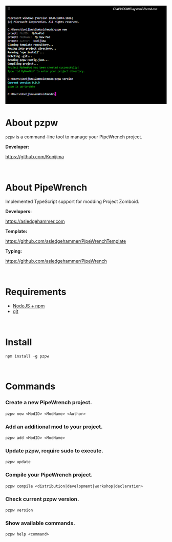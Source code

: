 ![](https://github.com/Konijima/pzpw/blob/master/pzpw.png?raw=true)

# About pzpw

`pzpw` is a command-line tool to manage your PipeWrench project.

**Developer:**

https://github.com/Konijima

<br>

# About PipeWrench

Implemented TypeScript support for modding Project Zomboid.

**Developers:**

https://asledgehammer.com  

**Template:**

https://github.com/asledgehammer/PipeWrenchTemplate  

**Typing:**

https://github.com/asledgehammer/PipeWrench

<br>

# Requirements
- [NodeJS + npm](https://nodejs.org/en/download/) 
- [git](https://git-scm.com/downloads)

<br>

# Install

```
npm install -g pzpw
```

<br>

# Commands

### Create a new PipeWrench project.
```
pzpw new <ModID> <ModName> <Author>
```
### Add an additional mod to your project.
```
pzpw add <ModID> <ModName>
```
### Update pzpw, require sudo to execute.
```
pzpw update
```
### Compile your PipeWrench project.
```
pzpw compile <distribution|development|workshop|declaration>
```
### Check current pzpw version.
```
pzpw version
```
### Show available commands.
```
pzpw help <command>
```
